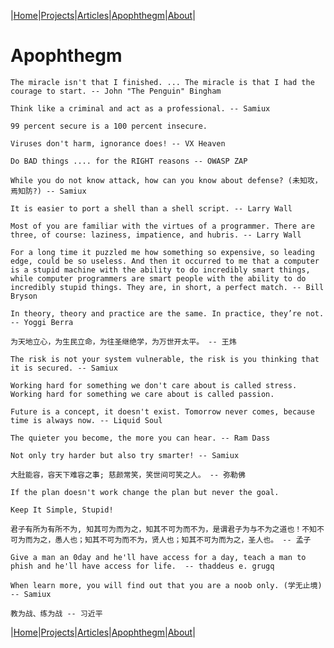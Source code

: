 |[Home](/README.md)|[Projects](/projects.md)|[Articles](/articles.md)|[Apophthegm](/apophthegm.md)|[About](/about.md)|

# **Apophthegm**

```
The miracle isn't that I finished. ... The miracle is that I had the courage to start. -- John "The Penguin" Bingham
```
```
Think like a criminal and act as a professional. -- Samiux
```
```
99 percent secure is a 100 percent insecure.
```
```
Viruses don't harm, ignorance does! -- VX Heaven
```
```
Do BAD things .... for the RIGHT reasons -- OWASP ZAP
```
```
While you do not know attack, how can you know about defense? (未知攻，焉知防?) -- Samiux
```
```
It is easier to port a shell than a shell script. -- Larry Wall
```
```
Most of you are familiar with the virtues of a programmer. There are three, of course: laziness, impatience, and hubris. -- Larry Wall
```
```
For a long time it puzzled me how something so expensive, so leading edge, could be so useless. And then it occurred to me that a computer is a stupid machine with the ability to do incredibly smart things, while computer programmers are smart people with the ability to do incredibly stupid things. They are, in short, a perfect match. -- Bill Bryson
```
```
In theory, theory and practice are the same. In practice, they’re not. -- Yoggi Berra
```
```
为天地立心，为生民立命，为往圣继绝学，为万世开太平。 -- 王炜
```
```
The risk is not your system vulnerable, the risk is you thinking that it is secured. -- Samiux
```
```
Working hard for something we don't care about is called stress. Working hard for something we care about is called passion.
```
```
Future is a concept, it doesn't exist. Tomorrow never comes, because time is always now. -- Liquid Soul
```
```
The quieter you become, the more you can hear. -- Ram Dass
```
```
Not only try harder but also try smarter! -- Samiux
```
```
大肚能容，容天下难容之事; 慈颜常笑，笑世间可笑之人。 -- 弥勒佛
```
```
If the plan doesn't work change the plan but never the goal.
```
```
Keep It Simple, Stupid!
```
```
君子有所为有所不为, 知其可为而为之，知其不可为而不为，是谓君子为与不为之道也！不知不可为而为之，愚人也；知其不可为而不为，贤人也；知其不可为而为之，圣人也。 -- 孟子
```
```
Give a man an 0day and he'll have access for a day, teach a man to phish and he'll have access for life.  -- thaddeus e. grugq
```
```
When learn more, you will find out that you are a noob only. (学无止境)  -- Samiux
```
```
教为战、练为战 -- 习近平
```

|[Home](/README.md)|[Projects](/projects.md)|[Articles](/articles.md)|[Apophthegm](/apophthegm.md)|[About](/about.md)|
